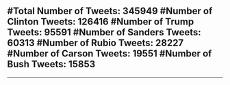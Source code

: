 #Total Number of Tweets: 345949 
#Number of Clinton Tweets: 126416
#Number of Trump Tweets: 95591
#Number of Sanders Tweets: 60313
#Number of Rubio Tweets: 28227
#Number of Carson Tweets: 19551
#Number of Bush Tweets: 15853
---
---
